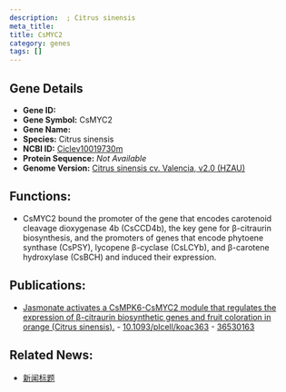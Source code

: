 ```yaml
---
description:  ; Citrus sinensis
meta_title:
title: CsMYC2
category: genes
tags: []
---
```


## Gene Details
- **Gene ID:**	[](https://www.maizegdb.org/gene_center/gene/)
- **Gene Symbol:** CsMYC2
- **Gene Name:** 
- **Species:** Citrus sinensis
- **NCBI ID:** [ Ciclev10019730m ]()
- **Protein Sequence:** *Not Available*
- **Genome Version:** [Citrus sinensis cv. Valencia, v2.0 (HZAU)]()

## Functions:
   - CsMYC2 bound the promoter of the gene that encodes carotenoid cleavage dioxygenase 4b (CsCCD4b), the key gene for β-citraurin biosynthesis, and the promoters of genes that encode phytoene synthase (CsPSY), lycopene β-cyclase (CsLCYb), and β-carotene hydroxylase (CsBCH) and induced their expression. 

## Publications:
   - [Jasmonate activates a CsMPK6-CsMYC2 module that regulates the expression of β-citraurin biosynthetic genes and fruit coloration in orange (Citrus sinensis).]( https://academic.oup.com/plcell/article/35/4/1167/6931829#400105992 ) - [10.1093/plcell/koac363]( https://academic.oup.com/plcell/article/35/4/1167/6931829#400105992 ) - [36530163](https://pubmed.ncbi.nlm.nih.gov/36530163/)

## Related News:
   - [新闻标题](https://mp.weixin.qq.com/s?__biz=Mzg3MDEwNDEyMg==&mid=2247542808&idx=1&sn=77466cb9f349619ac6eb8d7be6bf9eda&chksm=ce90854df9e70c5b94cc2de0c7689cd0bdbfdf233291af87f1c4450509d82089a085013e73ec&scene=27#wechat_redirect)
